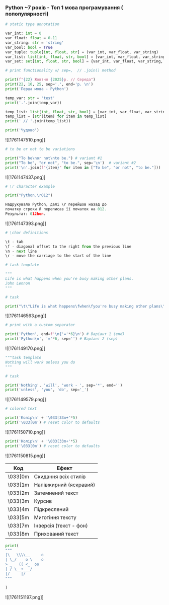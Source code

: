### Python ~7 років - Топ 1 мова програмування ( попопулярності)

```python
# static type annotation

var_int: int = 0
var_float: float = 0.11
var_string: str = 'string'
var_bool: bool = True
var_tuple: tuple[int, float, str] = (var_int, var_float, var_string)
var_list: list[int, float, str, bool] = [var_int, var_float, var_string, var_bool]
var_set: set[int, float, str, bool] = {var_int, var_float, var_string, var_bool}
```

```python
# print functionality w/ sep=,  // .join() method

print(f"{22} Жовтня {2025}р. // Середа")
print(22, 10, 25, sep='.', end='р. \n')
print('Перша мова - Python')

temp_var: str = 'test'
print('.'.join(temp_var))

temp_list: list[int, float, str, bool] = [var_int, var_float, var_string, var_bool]
temp_list = [str(item) for item in temp_list]
print(' // '.join(temp_list))

print('Чудово')
```
![[1761147510.png]]

```python
# to be or not to be variations

print("To be\nor not\nto be.") # variant #1
print("To be", "or not", "to be.", sep='\n')  # variant #2
print('\n'.join(f"{item}" for item in ["To be", "or not", "to be."]))  # variant #3
```
![[1761147437.png]]

```python
# \r character example

print("Python.\r012")

Надрукувало Python, далі \r перейшов назад до 
початку строки й переписав її початок на 012.
Результат: 012hon.
```
![[1761147393.png]]

```python
# \char definitions

\t - tab
\f - diagonal offset to the right from the previous line
\n - next line
\r - move the carriage to the start of the line
```

```python
# task template

"""
Life is what happens when you're busy making other plans. 
John Lennon
"""

# task

print("\t\"Life is what happens\fwhen\fyou're busy making other plans\"\fJohn Lennon")
```
![[1761146563.png]]

```python
# print with a custom separator

print('Python', end=f'\n{'='*6}\n') # Варіант 1 (end)
print('Python\n', '='*6, sep='') # Варіант 2 (sep)
```
![[1761149170.png]]

```python
"""task template
Nothing will work unless you do
"""

# task

print('Nothing', 'will', 'work - ', sep='*', end='')
print('unless', 'you', 'do', sep='_')
```
![[1761149579.png]]

```python
# colored text

print('Колір\n' + '\033[33m+'*5)
print('\033[0m') # reset color to defaults
```
![[1761150710.png]]

```python
print('Колір\n' + '\033[33m+'*5)
print('\033[0m') # reset color to defaults
```
![[1761150815.png]]

| Код     | Ефект                  |
| ------- | ---------------------- |
| \033[0m | Скидання всіх стилів   |
| \033[1m | Напівжирний (яскравий) |
| \033[2m | Затемнений текст       |
| \033[3m | Курсив                 |
| \033[4m | Підкреслений           |
| \033[5m | Миготіння тексту       |
| \033[7m | Інверсія (текст - фон) |
| \033[8m | Прихований текст       |

```python
print(
"""
|\   \\\\__     o
| \_/    o \    o
> _   (( <_  oo  
| / \__+___/      
|/     |/
"""

)
```
![[1761151197.png]]

